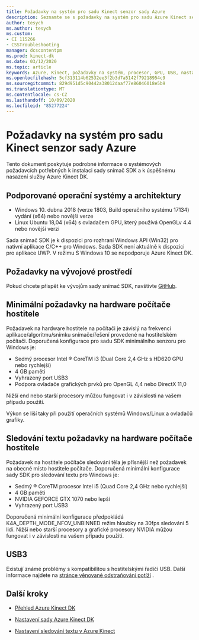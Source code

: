 ```yaml
---
title: Požadavky na systém pro sadu Kinect senzor sady Azure
description: Seznamte se s požadavky na systém pro sadu Azure Kinect senzor SDK v systému Windows a Linux.
author: tesych
ms.author: tesych
ms.custom:
- CI 115266
- CSSTroubleshooting
manager: dcscontentpm
ms.prod: kinect-dk
ms.date: 03/12/2020
ms.topic: article
keywords: Azure, Kinect, požadavky na systém, procesor, GPU, USB, nastavení, nastavení, minimální požadavky, požadavky
ms.openlocfilehash: 5cf313114b62532ee3f2b3d7a5142f79218954c9
ms.sourcegitcommit: 829d951d5c90442a38012daaf77e86046018e5b9
ms.translationtype: MT
ms.contentlocale: cs-CZ
ms.lasthandoff: 10/09/2020
ms.locfileid: "85277224"
---
```

# <a name="azure-kinect-sensor-sdk-system-requirements"></a>Požadavky na systém pro sadu Kinect senzor sady Azure

Tento dokument poskytuje podrobné informace o systémových požadavcích potřebných k instalaci sady snímač SDK a k úspěšnému nasazení služby Azure Kinect DK.

## <a name="supported-operating-systems-and-architectures"></a>Podporované operační systémy a architektury

- Windows 10. dubna 2018 (verze 1803, Build operačního systému 17134) vydání (x64) nebo novější verze
- Linux Ubuntu 18,04 (x64) s ovladačem GPU, který používá OpenGLv 4.4 nebo novější verzi

Sada snímač SDK je k dispozici pro rozhraní Windows API (Win32) pro nativní aplikace C/C++ pro Windows. Sada SDK není aktuálně k dispozici pro aplikace UWP. V režimu S Windows 10 se nepodporuje Azure Kinect DK.

## <a name="development-environment-requirements"></a>Požadavky na vývojové prostředí

Pokud chcete přispět ke vývojům sady snímač SDK, navštivte [GitHub](https://github.com/Microsoft/Azure-Kinect-Sensor-SDK).

## <a name="minimum-host-pc-hardware-requirements"></a>Minimální požadavky na hardware počítače hostitele

Požadavek na hardware hostitele na počítači je závislý na frekvenci aplikace/algoritmu/snímku snímače/řešení provedené na hostitelském počítači. Doporučená konfigurace pro sadu SDK minimálního senzoru pro Windows je:

- Sedmý procesor Intel &reg; CoreTM i3 (Dual Core 2,4 GHz s HD620 GPU nebo rychlejší)
- 4 GB paměti
- Vyhrazený port USB3
- Podpora ovladače grafických prvků pro OpenGL 4,4 nebo DirectX 11,0

Nižší end nebo starší procesory můžou fungovat i v závislosti na vašem případu použití.

Výkon se liší taky při použití operačních systémů Windows/Linux a ovladačů grafiky.

## <a name="body-tracking-host-pc-hardware-requirements"></a>Sledování textu požadavky na hardware počítače hostitele

Požadavek na hostitele počítače sledování těla je přísnější než požadavek na obecné místo hostitele počítače. Doporučená minimální konfigurace sady SDK pro sledování textu pro Windows je:

- Sedmý &reg; CoreTM procesor Intel i5 (Quad Core 2,4 GHz nebo rychlejší)
- 4 GB paměti
- NVIDIA GEFORCE GTX 1070 nebo lepší
- Vyhrazený port USB3

Doporučená minimální konfigurace předpokládá K4A_DEPTH_MODE_NFOV_UNBINNED režim hloubky na 30fps sledování 5 lidí. Nižší nebo starší procesory a grafické procesory NVIDIA můžou fungovat i v závislosti na vašem případu použití.

## <a name="usb3"></a>USB3

Existují známé problémy s kompatibilitou s hostitelskými řadiči USB. Další informace najdete na [stránce věnované odstraňování potíží](troubleshooting.md#usb3-host-controller-compatibility) .

## <a name="next-steps"></a>Další kroky

- [Přehled Azure Kinect DK](about-azure-kinect-dk.md)

- [Nastavení sady Azure Kinect DK](set-up-azure-kinect-dk.md)

- [Nastavení sledování textu v Azure Kinect](body-sdk-setup.md)
